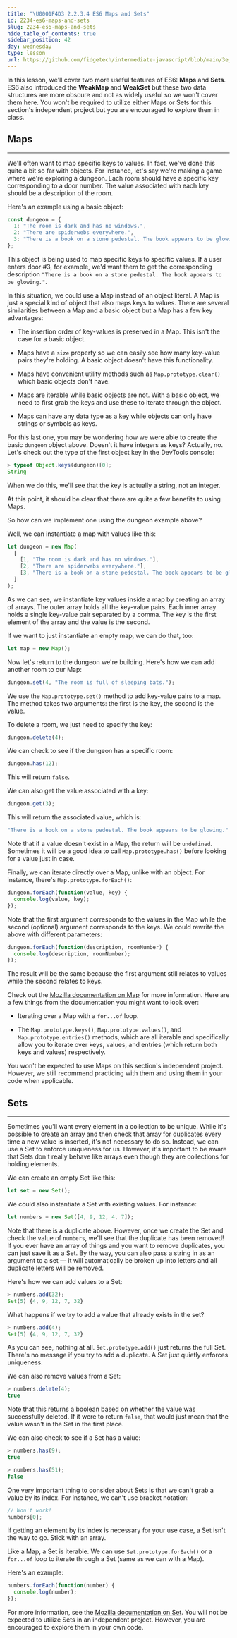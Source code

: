 ```yaml
---
title: "\U0001F4D3 2.2.3.4 ES6 Maps and Sets"
id: 2234-es6-maps-and-sets
slug: 2234-es6-maps-and-sets
hide_table_of_contents: true
sidebar_position: 42
day: wednesday
type: lesson
url: https://github.com/fidgetech/intermediate-javascript/blob/main/3e_es6_maps_and_sets.md
---
```


In this lesson, we'll cover two more useful features of ES6: **Maps** and **Sets**. ES6 also introduced the **WeakMap** and **WeakSet** but these two data structures are more obscure and not as widely useful so we won't cover them here. You won't be required to utilize either Maps or Sets for this section's independent project but you are encouraged to explore them in class.

## Maps
---

We'll often want to map specific keys to values. In fact, we've done this quite a bit so far with objects. For instance, let's say we're making a game where we're exploring a dungeon. Each room should have a specific key corresponding to a door number. The value associated with each key should be a description of the room.

Here's an example using a basic object:

```js
const dungeon = {
  1: "The room is dark and has no windows.",
  2: "There are spiderwebs everywhere.",
  3: "There is a book on a stone pedestal. The book appears to be glowing."
};
```

This object is being used to map specific keys to specific values. If a user enters door #3, for example, we'd want them to get the corresponding description `"There is a book on a stone pedestal. The book appears to be glowing."`.

In this situation, we could use a Map instead of an object literal. A Map is just a special kind of object that also maps keys to values. There are several similarities between a Map and a basic object but a Map has a few key advantages:

* The insertion order of key-values is preserved in a Map. This isn't the case for a basic object.

* Maps have a `size` property so we can easily see how many key-value pairs they're holding. A basic object doesn't have this functionality.

* Maps have convenient utility methods such as `Map.prototype.clear()` which basic objects don't have.

* Maps are iterable while basic objects are not. With a basic object, we need to first grab the keys and use these to iterate through the object.

* Maps can have any data type as a key while objects can only have strings or symbols as keys. 

For this last one, you may be wondering how we were able to create the basic `dungeon` object above. Doesn't it have integers as keys? Actually, no. Let's check out the type of the first object key in the DevTools console:

```js
> typeof Object.keys(dungeon)[0];
String
```

When we do this, we'll see that the key is actually a string, not an integer.

At this point, it should be clear that there are quite a few benefits to using Maps.

So how can we implement one using the dungeon example above?

Well, we can instantiate a map with values like this:

```js
let dungeon = new Map(
  [
    [1, "The room is dark and has no windows."],
    [2, "There are spiderwebs everywhere."],
    [3, "There is a book on a stone pedestal. The book appears to be glowing."]
  ]
);
```

As we can see, we instantiate key values inside a map by creating an array of arrays. The outer array holds all the key-value pairs. Each inner array holds a single key-value pair separated by a comma. The key is the first element of the array and the value is the second.

If we want to just instantiate an empty map, we can do that, too:

```js
let map = new Map();
```

Now let's return to the dungeon we're building. Here's how we can add another room to our Map:

```js
dungeon.set(4, "The room is full of sleeping bats.");
```

We use the `Map.prototype.set()` method to add key-value pairs to a map. The method takes two arguments: the first is the key, the second is the value.

To delete a room, we just need to specify the key:

```js
dungeon.delete(4);
```

We can check to see if the dungeon has a specific room:

```js
dungeon.has(12);
```

This will return `false`.

We can also get the value associated with a key:

```js
dungeon.get(3);
```

This will return the associated value, which is:

```js
"There is a book on a stone pedestal. The book appears to be glowing."
```

Note that if a value doesn't exist in a Map, the return will be `undefined`. Sometimes it will be a good idea to call `Map.prototype.has()` before looking for a value just in case.

Finally, we can iterate directly over a Map, unlike with an object. For instance, there's `Map.prototype.forEach()`:

```js
dungeon.forEach(function(value, key) {
  console.log(value, key);
});
```

Note that the first argument corresponds to the values in the Map while the second (optional) argument corresponds to the keys. We could rewrite the above with different parameters:

```js
dungeon.forEach(function(description, roomNumber) {
  console.log(description, roomNumber);
});
```

The result will be the same because the first argument still relates to values while the second relates to keys.

Check out the [Mozilla documentation on Map](https://developer.mozilla.org/en-US/docs/Web/JavaScript/Reference/Global_Objects/Map) for more information. Here are a few things from the documentation you might want to look over:

* Iterating over a Map with a `for...of` loop.

* The `Map.prototype.keys()`, `Map.prototype.values()`, and `Map.prototype.entries()` methods, which are all iterable and specifically allow you to iterate over keys, values, and entries (which return both keys and values) respectively.

You won't be expected to use Maps on this section's independent project. However, we still recommend practicing with them and using them in your code when applicable.

## Sets
---

Sometimes you'll want every element in a collection to be unique. While it's possible to create an array and then check that array for duplicates every time a new value is inserted, it's not necessary to do so. Instead, we can use a Set to enforce uniqueness for us. However, it's important to be aware that Sets don't really behave like arrays even though they are collections for holding elements.

We can create an empty Set like this:

```js
let set = new Set();
```

We could also instantiate a Set with existing values. For instance:

```js
let numbers = new Set([4, 9, 12, 4, 7]);
```

Note that there is a duplicate above. However, once we create the Set and check the value of `numbers`, we'll see that the duplicate has been removed! If you ever have an array of things and you want to remove duplicates, you can just save it as a Set. By the way, you can also pass a string in as an argument to a set — it will automatically be broken up into letters and all duplicate letters will be removed.

Here's how we can add values to a Set:

```js
> numbers.add(32);
Set(5) {4, 9, 12, 7, 32}
```

What happens if we try to add a value that already exists in the set?

```js
> numbers.add(4);
Set(5) {4, 9, 12, 7, 32}
```

As you can see, nothing at all. `Set.prototype.add()` just returns the full Set. There's no message if you try to add a duplicate. A Set just quietly enforces uniqueness.

We can also remove values from a Set:

```js
> numbers.delete(4);
true
```

Note that this returns a boolean based on whether the value was successfully deleted. If it were to return `false`, that would just mean that the value wasn't in the Set in the first place.

We can also check to see if a Set has a value:

```js
> numbers.has(9);
true
```

```js
> numbers.has(51);
false
```

One very important thing to consider about Sets is that we can't grab a value by its index. For instance, we can't use bracket notation:

```js
// Won't work!
numbers[0];
```

If getting an element by its index is necessary for your use case, a Set isn't the way to go. Stick with an array.

Like a Map, a Set is iterable. We can use `Set.prototype.forEach()` or a `for...of` loop to iterate through a Set (same as we can with a Map).

Here's an example:

```js
numbers.forEach(function(number) {
  console.log(number);
});
```

For more information, see the [Mozilla documentation on Set](https://developer.mozilla.org/en-US/docs/Web/JavaScript/Reference/Global_Objects/Set). You will not be expected to utilize Sets in an independent project. However, you are encouraged to explore them in your own code.
